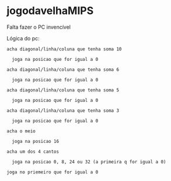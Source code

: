# jogodavelhaMIPS

Falta fazer o PC invencível

Lógica do pc:

    acha diagonal/linha/coluna que tenha soma 10
  
      joga na posicao que for igual a 0
      
    acha diagonal/linha/coluna que tenha soma 6
  
      joga na posicao que for igual a 0
      
    acha diagonal/linha/coluna que tenha soma 5
  
      joga na posicao que for igual a 0
      
    acha diagonal/linha/coluna que tenha soma 3
  
      joga na posicao que for igual a 0
      
    acha o meio
  
      joga na posicao 16
      
    acha um dos 4 cantos
  
      joga na posicao 0, 8, 24 ou 32 (a primeira q for igual a 0)
      
    joga no priemeiro que for igual a 0
